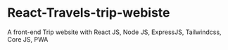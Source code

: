 # React-Travels-trip-webiste
A front-end Trip website with React JS, Node JS, ExpressJS, Tailwindcss, Core JS, PWA
